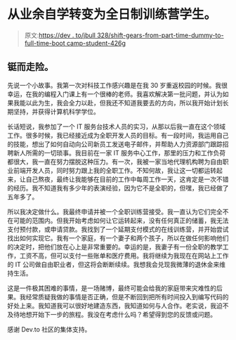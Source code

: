 # 从业余自学转变为全日制训练营学生。

> 原文:[https://dev . to/jbull 328/shift-gears-from-part-time-dummy-to-full-time-boot camp-student-426g](https://dev.to/jbull328/shifting-gears-from-part-time-self-taught-to-full-time-bootcamp-student-426g)

## [](#taking-the-plunge)铤而走险。

先说一个小故事。我第一次对科技工作感兴趣是在我 30 岁重返校园的时候。我很幸运，在我的编程入门课上有一个很棒的老师。我喜欢解决第一批问题，并认为如果我能以此为生，我会全力以赴，但我还不知道我要去的方向，所以我开始计划长期坚持，并获得计算机科学学位。

长话短说，我参加了一个 IT 服务台技术人员的实习，从那以后我一直在这个领域工作。很多时候，我已经接近成为全职开发人员的目标。有一段时间，我运用自己的技能，想出了如何自动向公司新员工发送电子邮件，并帮助人力资源部门跟踪招聘新人所需的一切琐事。我目前在一家 IT 服务中心工作，那里的压力和工作负荷都很大，我一直在努力摆脱这种压力。有一次，我被一家当地代理机构聘为自由职业前端开发人员，同时努力跟上我的全职工作。不知何故，我让这一切都运转起来，让自己熬夜，最终让我能够在目前的工作中每周工作一天，这肯定是一次不错的经历。我不知道我有多少年的表演经验，因为它不是全职的，但嘿，我已经做了五年多了。

所以我决定做什么。我最终申请并被一个全职训练营接受。我一直认为它们完全不在可能的范围内。但我开始考虑如何让它运转起来，没有任何真正的储蓄，我无法支付预付款，或申请贷款。我找到了一个延期支付模式的在线训练营，并开始尝试找出如何实现它。我有一个家庭，有一个妻子和两个孩子，所以在做任何影响他们的决定时，把他们放在心上是非常重要的。幸运的是，我妻子有一份全职的教学工作，工资不高，但可以支付一些账单和医疗费用。我将继续为我现在在网站上工作的 IT 公司做自由职业者，但这将会断断续续。我想我会兑现我微薄的退休金来维持生活。

这是一件极其困难的事情，是一场赌博，最终可能会给我的家庭带来灾难性的后果。我经常质疑我做的事情是否正确，但是不断回到把所有时间投入到编写代码的好处上来。我知道我可以很好地建造东西，我知道如何与人合作。老实说，我迫不及待地想开始下一步的旅程。我没在考虑什么吗？希望得到您的反馈或问题。

感谢 Dev.to 社区的集体支持。